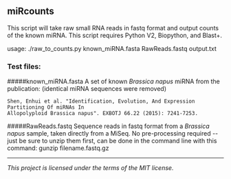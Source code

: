 ## miRcounts

This script will take raw small RNA reads in fastq format and output counts of
the known miRNA. 
This script requires Python V2, Biopython, and Blast+.
 
usage: ./raw_to_counts.py known_miRNA.fasta RawReads.fastq output.txt 

### Test files:
#####known_miRNA.fasta
A set of known *Brassica napus* miRNA from the publication: (identical miRNA sequences were removed)

    Shen, Enhui et al. "Identification, Evolution, And Expression Partitioning Of miRNAs In 
    Allopolyploid Brassica napus". EXBOTJ 66.22 (2015): 7241-7253.

#####RawReads.fastq
Sequence reads in fastq format from a *Brassica napus* sample, taken directly from a MiSeq. No pre-processing required -- just be sure to unzip them first, can be done in the command line with this command:
    gunzip filename.fastq.gz




_________
_This project is licensed under the terms of the MIT license._
